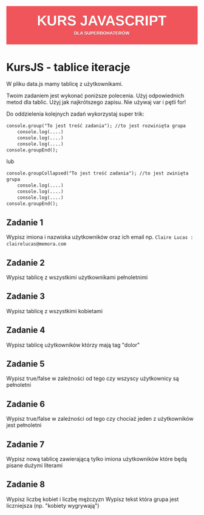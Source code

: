 ![](../../../kursjs.png)

# KursJS - tablice iteracje

W pliku data.js mamy tablicę z użytkownikami.

Twoim zadaniem jest wykonać poniższe polecenia.
Użyj odpowiednich metod dla tablic. Użyj jak najkrótszego zapisu.
Nie używaj var i pętli for!

Do oddzielenia kolejnych zadań wykorzystaj super trik:

```
console.group("To jest treść zadania"); //to jest rozwinięta grupa
    console.log(....)
    console.log(....)
    console.log(....)
console.groupEnd();
```

lub

```
console.groupCollapsed("To jest treść zadania"); //to jest zwinięta grupa
    console.log(....)
    console.log(....)
    console.log(....)
console.groupEnd();
```

## Zadanie 1
Wypisz imiona i nazwiska użytkowników oraz ich email np. `Claire Lucas : clairelucas@memora.com`

## Zadanie 2
Wypisz tablicę z wszystkimi użytkownikami pełnoletnimi

## Zadanie 3
Wypisz tablicę z wszystkimi kobietami

## Zadanie 4
Wypisz tablicę użytkowników którzy mają tag "dolor"


## Zadanie 5
Wypisz true/false w zależności od tego czy wszyscy użytkownicy są pełnoletni


## Zadanie 6
Wypisz true/false w zależności od tego czy chociaż jeden z użytkowników jest pełnoletni

## Zadanie 7
Wypisz nową tablicę zawierającą tylko imiona użytkowników które będą pisane dużymi literami

## Zadanie 8
Wypisz liczbę kobiet i liczbę mężczyzn
Wypisz tekst która grupa jest liczniejsza (np. "kobiety wygrywają")